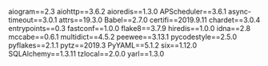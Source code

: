 aiogram==2.3
aiohttp==3.6.2
aioredis==1.3.0
APScheduler==3.6.1
async-timeout==3.0.1
attrs==19.3.0
Babel==2.7.0
certifi==2019.9.11
chardet==3.0.4
entrypoints==0.3
fastconf==1.0.0
flake8==3.7.9
hiredis==1.0.0
idna==2.8
mccabe==0.6.1
multidict==4.5.2
peewee==3.13.1
pycodestyle==2.5.0
pyflakes==2.1.1
pytz==2019.3
PyYAML==5.1.2
six==1.12.0
SQLAlchemy==1.3.11
tzlocal==2.0.0
yarl==1.3.0
